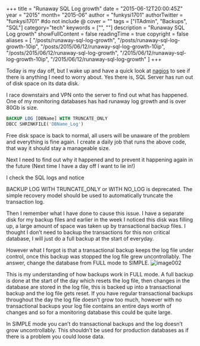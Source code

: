 +++
title = "Runaway SQL Log growth"
date = "2015-06-12T20:00:45Z"
year = "2015"
month= "2015-06"
author = "funkysi1701"
authorTwitter = "funkysi1701" #do not include @
cover = ""
tags = ["ITAdmin", "Backups", "SQL"]
category="tech"
keywords = ["", ""]
description = "Runaway SQL Log growth"
showFullContent = false
readingTime = true
copyright = false
aliases = [
    "/posts/runaway-sql-log-growth",
    "/posts/runaway-sql-log-growth-10ip",
    "/posts/2015/06/12/runaway-sql-log-growth-10ip",
    "/posts/2015/06/12/runaway-sql-log-growth",
    "/2015/06/12/runaway-sql-log-growth-10ip",
    "/2015/06/12/runaway-sql-log-growth"
]
+++

Today is my day off, but I wake up and have a quick look at [nagios](https://www.funkysi1701.com/posts/i-love-nagios/) to see if there is anything I need to worry about. Yes there is, SQL Server has run out of disk space on its data disk.

I race downstairs and VPN onto the server to find out what has happened. One of my monitoring databases has had runaway log growth and is over 80Gb is size.

```sql
BACKUP LOG [DBName] WITH TRUNCATE_ONLY  
DBCC SHRINKFILE('DBName_Log')
```
Free disk space is back to normal, all users will be unaware of the problem and everything is fine again. I create a daily job that runs the above code, that way it should stay a manageable size.

Next I need to find out why it happened and to prevent it happening again in the future (Next time I have a day off I want to lie in!)

I check the SQL logs and notice

BACKUP LOG WITH TRUNCATE_ONLY or WITH NO_LOG is deprecated. The simple recovery model should be used to automatically truncate the transaction log.

Then I remember what I have done to cause this issue. I have a separate disk for my backup files and earlier in the week I noticed this disk was filling up, a large amount of space was taken up by transactional backup files. I thought I don’t need to backup the transactions for this non critical database, I will just do a full backup at the start of everyday.

However what I forgot is that a transactional backup keeps the log file under control, once this backup was stopped the log file grew uncontrollably. The answer, change the database from FULL mode to SIMPLE. ![image002](/images/2015/06/image002-300x270.png)

This is my understanding of how backups work in FULL mode. A full backup is done at the start of the day which resets the log file, then changes in the database are stored in the log file, this is backed up into a transactional backup and the log file gets reset. If you have regular transactional backups throughout the day the log file doesn’t grow too much, however with no transactional backups your log file contains an entire days worth of changes and so for a monitoring database this could be quite large.

In SIMPLE mode you can’t do transactional backups and the log doesn’t grow uncontrollably. This shouldn’t be used for production databases as if there is a problem you could loose data.

